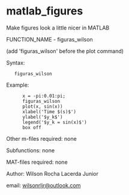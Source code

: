 # matlab_figures
Make figures look a little nicer in MATLAB


FUNCTION_NAME - figuras_wilson

(add 'figuras_wilson' before the plot command)

Syntax:   
          
       figuras_wilson

Example: 
          
          
          x = -pi:0.01:pi;     
          figuras_wilson
          plot(x, sin(x))
          xlabel('Time $(s)$')
          ylabel('$y_k$')
          legend('$y_k = sin(x)$')
          box off

Other m-files required: none

Subfunctions: none

MAT-files required: none

Author: Wilson Rocha Lacerda Junior

email: wilsonrljr@outlook.com
